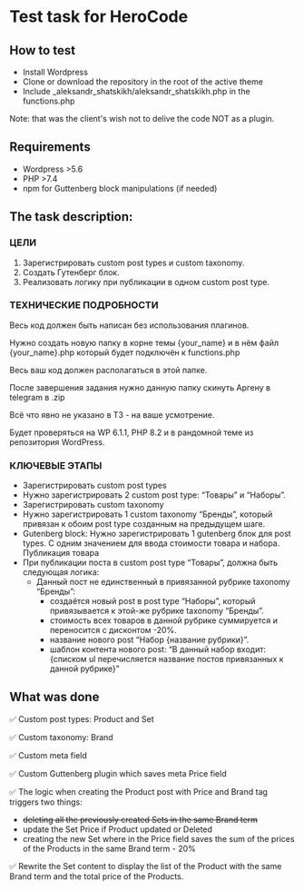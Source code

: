 # Test task for HeroCode

## How to test
- Install Wordpress
- Clone or download the repository in the root of the active theme
- Include _aleksandr_shatskikh/aleksandr_shatskikh.php in the functions.php

Note: that was the client's wish not to delive the code NOT as a plugin.

## Requirements
- Wordpress >5.6
- PHP >7.4
- npm for Guttenberg block manipulations (if needed)

## The task description:
### ЦЕЛИ
1. Зарегистрировать custom post types и custom taxonomy.
2. Создать Гутенберг блок.
3. Реализовать логику при публикации в одном custom post type. 
   
### ТЕХНИЧЕСКИЕ ПОДРОБНОСТИ

Весь код должен быть написан без использования плагинов.
   
Нужно создать новую папку в корне темы {your_name} и в нём файл {your_name}.php который будет подключён к functions.php
   
Весь ваш код должен располагаться в этой папке.
   
После завершения задания нужно данную папку скинуть Аргену в telegram в .zip

Всё что явно не указано в ТЗ - на ваше усмотрение.

Будет проверяться на WP 6.1.1, PHP 8.2 и в рандомной теме из репозитория WordPress.

### КЛЮЧЕВЫЕ ЭТАПЫ
- Зарегистрировать custom post types
- Нужно зарегистрировать 2 custom post type: “Товары” и “Наборы”. 
- Зарегистрировать custom taxonomy
- Нужно зарегистрировать 1 custom taxonomy “Бренды”, который привязан к обоим post type созданным на предыдущем шаге.
- Gutenberg block: Нужно зарегистрировать 1 gutenberg блок для post types. С одним значением для ввода стоимости товара и набора. Публикация товара
- При публикации поста в custom post type “Товары”, должна быть следующая логика:
   - Данный пост не единственный в привязанной рубрике taxonomy “Бренды”:
     - создаётся новый post в post type “Наборы”, который привязывается к
   этой-же рубрике taxonomy “Бренды”.
     - стоимость всех товаров в данной рубрике суммируется и переносится с
   дисконтом -20%.
     - название нового post “Набор {название рубрики}”.
     - шаблон контента нового post:
      “В данный набор входит:
   {списком ul перечисляется название постов привязанных к данной рубрике}”

       
## What was done

✅ Custom post types: Product and Set

✅ Custom taxonomy: Brand

✅ Custom meta field

✅ Custom Guttenberg plugin which saves meta Price field

✅ The logic when creating the Product post with Price and Brand tag triggers two things:
- ~~deleting all the previously created Sets in the same Brand term~~
- update the Set Price if Product updated or Deleted
- creating the new Set where in the Price field saves the sum of the prices of the Products in the same Brand term - 20%
  
✅ Rewrite the Set content to display the list of the Product with the same Brand term and the total price of the Products.
